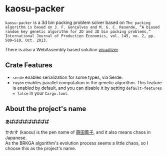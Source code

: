 # kaosu-packer
`kaosu-packer` is a 3d bin packing problem solver based on `The packing algorithm is based on J. F. Gonçalves and M. G. C. Resende, “A biased random key genetic algorithm for 2D and 3D bin packing problems,” International Journal of Production Economics, vol. 145, no. 2, pp. 500–510, Oct. 2013.`

There is also a WebAssembly based solution [visualizer](./visualizer). 

## Crate Features
* `serde`  enables serialization for some types, via Serde.
* `rayon` enables parallel computation in the genetic algorithm. This feature is enabled by default, and you can disable it by setting `default-features = false` in your `Cargo.toml`.

## About the project's name
**あばばばばばばばばば**

かおす (kaosu) is the pen name of [萌田薫子](https://zh.moegirl.org/zh-hans/萌田薰子), and it also means chaos in Japanese.   
As the BRKGA algorithm's evolution process seems a little chaos, so I choose this as the project's name.
